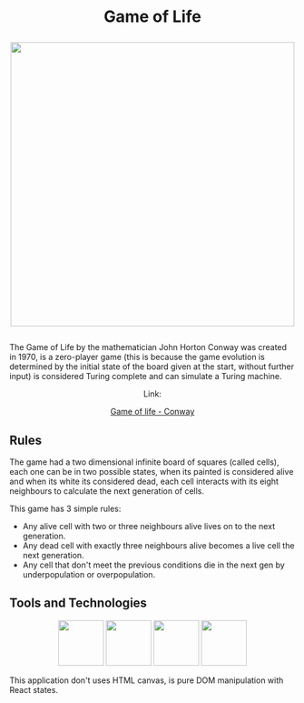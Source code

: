 <h1 align="center">
  <p>Game of Life<p>
  <picture>
    <source media="(prefers-color-scheme: dark)" srcset="https://user-images.githubusercontent.com/97072752/224577004-71ae62ac-c94e-4556-bbfd-2d3b4c862e89.gif">
    <img src="https://user-images.githubusercontent.com/97072752/224576813-4a086ec1-6ed6-4d5f-8047-be70e58e57b9.gif" width="500" />
  </picture>
</h1>
<p>
  The Game of Life by the mathematician John Horton Conway was created in 1970, is a zero-player game 
  (this is because the game evolution is determined by the initial state of the board given at the start, without further input)
  is considered Turing complete and can simulate a Turing machine.
</p>
<p align="center">Link:</p>
<p align="center"><a href="https://game-of-life-conway.web.app/" text-align="center">Game of life - Conway</a></p>
<h2>Rules</h2>
<p>
  The game had a two dimensional infinite board of squares (called cells), each one can be in two possible states, 
  when its painted is considered alive and when its white its considered dead, each cell interacts with its eight neighbours to
  calculate the next generation of cells.
</p>
<p>This game has 3 simple rules:</p>
<ul>
  <li>Any alive cell with two or three neighbours alive lives on to the next generation.</li>
  <li>Any dead cell with exactly three neighbours alive becomes a live cell the next generation.</li>
  <li>Any cell that don't meet the previous conditions die in the next gen by underpopulation or overpopulation.</li>
</ul>

<h2>Tools and Technologies</h2>
<p align="center">
  <a href="https://vitejs.dev/" target="_blank"><img src="https://vitejs.dev/logo-with-shadow.png" width="80"></a>
  <a href="https://es.reactjs.org/" target="_blank"><img src="https://user-images.githubusercontent.com/97072752/211161846-8cb79ff8-c318-4973-aa5e-445f62d89365.png" width="80"></a>
  <a href="https://www.typescriptlang.org/" target="_blank"><img src="https://upload.wikimedia.org/wikipedia/commons/thumb/4/4c/Typescript_logo_2020.svg/1200px-Typescript_logo_2020.svg.png" width="80"></a>
  <a href="https://github.com/pmndrs/zustand/" target="_blank"><img src="https://user-images.githubusercontent.com/97072752/224575665-535acd71-55b6-4f49-84b0-8c7cc456baae.png" width="80"></a>
</p>
<p>This application don't uses HTML canvas, is pure DOM manipulation with React states.</p>
